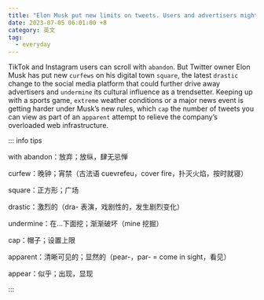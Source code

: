 ```yaml
---
title: "Elon Musk put new limits on tweets. Users and advertisers might go elsewhere"
date: 2023-07-05 06:01:00 +8
category: 英文
tag:
  - everyday
---
```


TikTok and Instagram users can scroll with `abandon`. But Twitter owner Elon Musk has put new `curfews` on his digital town `square`, the latest `drastic` change to the social media platform that could further drive away advertisers and `undermine` its cultural influence as a trendsetter. Keeping up with a sports game, `extreme` weather conditions or a major news event is getting harder under Musk’s new rules, which `cap` the number of tweets you can view as part of an `apparent` attempt to relieve the company’s overloaded web infrastructure.

::: info tips

with abandon：放弃；放纵，肆无忌惮

curfew：晚钟；宵禁（古法语 cuevrefeu，cover fire，扑灭火焰，按时就寝）

square：正方形；广场

drastic：激烈的（dra- 表演，戏剧性的，发生剧烈变化）

undermine：在...下面挖；渐渐破坏（mine 挖掘）

cap：帽子；设置上限

apparent：清晰可见的；显然的（pear-，par- = come in sight，看见）

appear：似乎；出现，显现

:::
